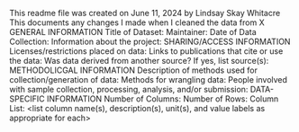 This readme file was created on June 11, 2024 by Lindsay Skay Whitacre
This documents any changes I made when I cleaned the data from X
GENERAL INFORMATION
	Title of Dataset:
	Maintainer:
	Date of Data Collection:
	Information about the project:
SHARING/ACCESS INFORMATION
	Licenses/restrictions placed on data:
	Links to publications that cite or use the data:
	Was data derived from another source?
		If yes, list source(s):
METHODOLICGAL INFORMATION
	Description of methods used for collection/generation of data:
	Methods for wrangling data:
	People involved with sample collection, processing, analysis, and/or submission:
DATA-SPECIFIC INFORMATION
	Number of Columns:
	Number of Rows:
	Column List: <list column name(s), description(s), unit(s), and value labels as appropriate for each>